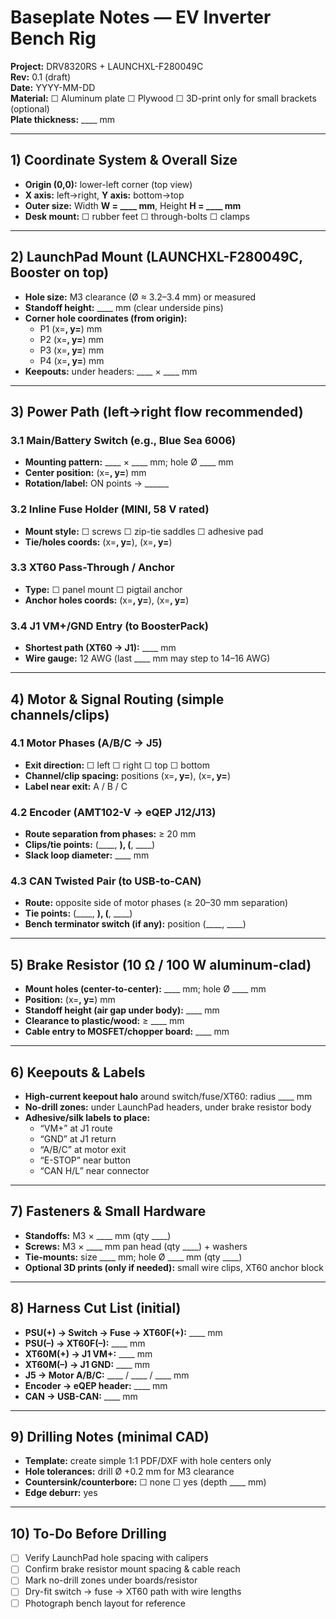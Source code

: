 # Baseplate Notes — EV Inverter Bench Rig

**Project:** DRV8320RS + LAUNCHXL-F280049C  
**Rev:** 0.1 (draft)  
**Date:** YYYY-MM-DD  
**Material:** ☐ Aluminum plate ☐ Plywood ☐ 3D-print only for small brackets (optional)  
**Plate thickness:** ____ mm

---

## 1) Coordinate System & Overall Size
- **Origin (0,0):** lower-left corner (top view)
- **X axis:** left→right, **Y axis:** bottom→top
- **Outer size:** Width **W = ____ mm**, Height **H = ____ mm**
- **Desk mount:** ☐ rubber feet ☐ through-bolts ☐ clamps

---

## 2) LaunchPad Mount (LAUNCHXL-F280049C, Booster on top)
- **Hole size:** M3 clearance (Ø ≈ 3.2–3.4 mm) or measured
- **Standoff height:** ____ mm (clear underside pins)
- **Corner hole coordinates (from origin):**
  - P1 (x=____, y=____) mm
  - P2 (x=____, y=____) mm
  - P3 (x=____, y=____) mm
  - P4 (x=____, y=____) mm
- **Keepouts:** under headers: ____ × ____ mm

---

## 3) Power Path (left→right flow recommended)
### 3.1 Main/Battery Switch (e.g., Blue Sea 6006)
- **Mounting pattern:** ____ × ____ mm; hole Ø ____ mm
- **Center position:** (x=____, y=____) mm
- **Rotation/label:** ON points → ______

### 3.2 Inline Fuse Holder (MINI, 58 V rated)
- **Mount style:** ☐ screws ☐ zip-tie saddles ☐ adhesive pad
- **Tie/holes coords:** (x=____, y=____), (x=____, y=____)

### 3.3 XT60 Pass-Through / Anchor
- **Type:** ☐ panel mount ☐ pigtail anchor
- **Anchor holes coords:** (x=____, y=____), (x=____, y=____)

### 3.4 J1 VM+/GND Entry (to BoosterPack)
- **Shortest path (XT60 → J1):** ____ mm
- **Wire gauge:** 12 AWG (last ____ mm may step to 14–16 AWG)

---

## 4) Motor & Signal Routing (simple channels/clips)
### 4.1 Motor Phases (A/B/C → J5)
- **Exit direction:** ☐ left ☐ right ☐ top ☐ bottom
- **Channel/clip spacing:** positions (x=____, y=____), (x=____, y=____)
- **Label near exit:** A / B / C

### 4.2 Encoder (AMT102-V → eQEP J12/J13)
- **Route separation from phases:** ≥ 20 mm
- **Clips/tie points:** (____, ____), (____, ____)
- **Slack loop diameter:** ____ mm

### 4.3 CAN Twisted Pair (to USB-to-CAN)
- **Route:** opposite side of motor phases (≥ 20–30 mm separation)
- **Tie points:** (____, ____), (____, ____)
- **Bench terminator switch (if any):** position (____, ____)

---

## 5) Brake Resistor (10 Ω / 100 W aluminum-clad)
- **Mount holes (center-to-center):** ____ mm; hole Ø ____ mm
- **Position:** (x=____, y=____) mm
- **Standoff height (air gap under body):** ____ mm
- **Clearance to plastic/wood:** ≥ ____ mm
- **Cable entry to MOSFET/chopper board:** ____ mm

---

## 6) Keepouts & Labels
- **High-current keepout halo** around switch/fuse/XT60: radius ____ mm
- **No-drill zones:** under LaunchPad headers, under brake resistor body
- **Adhesive/silk labels to place:**
  - “VM+” at J1 route
  - “GND” at J1 return
  - “A/B/C” at motor exit
  - “E-STOP” near button
  - “CAN H/L” near connector

---

## 7) Fasteners & Small Hardware
- **Standoffs:** M3 × ____ mm (qty ____)
- **Screws:** M3 × ____ mm pan head (qty ____) + washers
- **Tie-mounts:** size ____ mm; hole Ø ____ mm (qty ____)
- **Optional 3D prints (only if needed):** small wire clips, XT60 anchor block

---

## 8) Harness Cut List (initial)
- **PSU(+) → Switch → Fuse → XT60F(+):** ____ mm
- **PSU(–) → XT60F(–):** ____ mm
- **XT60M(+) → J1 VM+:** ____ mm
- **XT60M(–) → J1 GND:** ____ mm
- **J5 → Motor A/B/C:** ____ / ____ / ____ mm
- **Encoder → eQEP header:** ____ mm
- **CAN → USB-CAN:** ____ mm

---

## 9) Drilling Notes (minimal CAD)
- **Template:** create simple 1:1 PDF/DXF with hole centers only
- **Hole tolerances:** drill Ø +0.2 mm for M3 clearance
- **Countersink/counterbore:** ☐ none ☐ yes (depth ____ mm)
- **Edge deburr:** yes

---

## 10) To-Do Before Drilling
- [ ] Verify LaunchPad hole spacing with calipers
- [ ] Confirm brake resistor mount spacing & cable reach
- [ ] Mark no-drill zones under boards/resistor
- [ ] Dry-fit switch → fuse → XT60 path with wire lengths
- [ ] Photograph bench layout for reference
